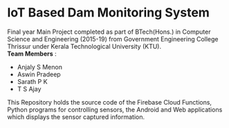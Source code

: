 # IoT Based Dam Monitoring System

Final year Main Project completed as part of BTech(Hons.) in Computer Science and Engineering (2015-19) from Government Engineering College Thrissur under Kerala Technological University (KTU).<br><b>Team Members</b> : <ul><li> Anjaly S Menon </li><li> Aswin Pradeep </li><li>Sarath P K </li><li> T S Ajay </li></ul>

This Repository holds the source code of the Firebase Cloud Functions, Python programs for controlling sensors, the Android and Web applications which displays the sensor captured information.
